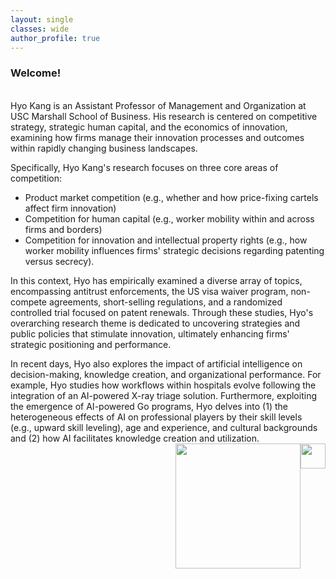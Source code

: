 ```yaml
---
layout: single
classes: wide
author_profile: true
---
```



### Welcome!
<br />
Hyo Kang is an Assistant Professor of Management and Organization at USC Marshall School of Business. His research is centered on competitive strategy, strategic human capital, and the economics of innovation, examining how firms manage their innovation processes and outcomes within rapidly changing business landscapes.

Specifically, Hyo Kang's research focuses on three core areas of competition:
  + Product market competition (e.g., whether and how price-fixing cartels affect firm innovation)
  + Competition for human capital (e.g., worker mobility within and across firms and borders)
  + Competition for innovation and intellectual property rights (e.g., how worker mobility influences firms' strategic decisions regarding patenting versus secrecy).

In this context, Hyo has empirically examined a diverse array of topics, encompassing antitrust enforcements, the US visa waiver program, non-compete agreements, short-selling regulations, and a randomized controlled trial focused on patent renewals. Through these studies, Hyo's overarching research theme is dedicated to uncovering strategies and public policies that stimulate innovation, ultimately enhancing firms' strategic positioning and performance.

In recent days, Hyo also explores the impact of artificial intelligence on decision-making, knowledge creation, and organizational performance. For example, Hyo studies how workflows within hospitals evolve following the integration of an AI-powered X-ray triage solution. Furthermore, exploiting the emergence of AI-powered Go programs, Hyo delves into (1) the heterogeneous effects of AI on professional players by their skill levels (e.g., upward skill leveling), age and experience, and cultural backgrounds and (2) how AI facilitates knowledge creation and utilization.
<br />
<img src="https://ide.mit.edu/wp-content/themes/mit/dist/img/MIT-IDE-logo.png" height="40" style="float:right">
<img src="https://identity.usc.edu/wp-content/uploads/2022/08/PrimaryLogotype-768x164.png" width="200" style="float:right">
<!--<a href="/assets/pdf/CV-Hyo-Kang.pdf" class="btn btn--warning" target="_blank">Curriculum Vitae</a>-->

